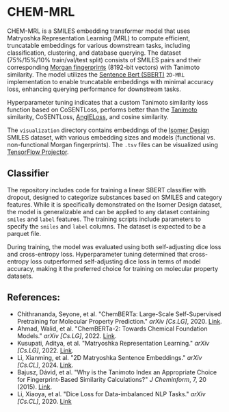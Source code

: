 # CHEM-MRL

CHEM-MRL is a SMILES embedding transformer model that uses Matryoshka Representation Learning (MRL) to compute efficient, truncatable embeddings for various downstream tasks, including classification, clustering, and database querying. The dataset (75%/15%/10% train/val/test split) consists of SMILES pairs and their corresponding [Morgan fingerprints](https://www.rdkit.org/docs/GettingStartedInPython.html#morgan-fingerprints-circular-fingerprints) (8192-bit vectors) with Tanimoto similarity. The model utilizes the [Sentence Bert (SBERT)](https://sbert.net/) `2D-MRL` implementation to enable truncatable embeddings with minimal accuracy loss, enhancing querying performance for downstream tasks.

Hyperparameter tuning indicates that a custom Tanimoto similarity loss function based on CoSENTLoss, performs better than the [Tanimoto](https://jcheminf.biomedcentral.com/articles/10.1186/s13321-015-0069-3/tables/2) similarity, CoSENTLoss, [AnglELoss](https://arxiv.org/pdf/2309.12871), and cosine similarity.

The `visualization` directory contains embeddings of the [Isomer Design](https://isomerdesign.com/pihkal/search) SMILES dataset, with various embedding sizes and models (functional vs. non-functional Morgan fingerprints). The `.tsv` files can be visualized using [TensorFlow Projector](https://projector.tensorflow.org/).

## Classifier

The repository includes code for training a linear SBERT classifier with dropout, designed to categorize substances based on SMILES and category features. While it is specifically demonstrated on the Isomer Design dataset, the model is generalizable and can be applied to any dataset containing `smiles` and `label` features. The training scripts include parameters to specify the `smiles` and `label` columns. The dataset is expected to be a parquet file.

During training, the model was evaluated using both self-adjusting dice loss and cross-entropy loss. Hyperparameter tuning determined that cross-entropy loss outperformed self-adjusting dice loss in terms of model accuracy, making it the preferred choice for training on molecular property datasets.

## References:

- Chithrananda, Seyone, et al. "ChemBERTa: Large-Scale Self-Supervised Pretraining for Molecular Property Prediction." _arXiv [Cs.LG]_, 2020. [Link](http://arxiv.org/abs/2010.09885).
- Ahmad, Walid, et al. "ChemBERTa-2: Towards Chemical Foundation Models." _arXiv [Cs.LG]_, 2022. [Link](http://arxiv.org/abs/2209.01712).
- Kusupati, Aditya, et al. "Matryoshka Representation Learning." _arXiv [Cs.LG]_, 2022. [Link](https://arxiv.org/abs/2205.13147).
- Li, Xianming, et al. "2D Matryoshka Sentence Embeddings." _arXiv [Cs.CL]_, 2024. [Link](http://arxiv.org/abs/2402.14776).
- Bajusz, Dávid, et al. "Why is the Tanimoto Index an Appropriate Choice for Fingerprint-Based Similarity Calculations?" _J Cheminform_, 7, 20 (2015). [Link](https://doi.org/10.1186/s13321-015-0069-3).
- Li, Xiaoya, et al. "Dice Loss for Data-imbalanced NLP Tasks." _arXiv [Cs.CL]_, 2020. [Link](https://arxiv.org/abs/1911.02855)

